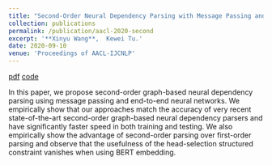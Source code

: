 ```yaml
---
title: "Second-Order Neural Dependency Parsing with Message Passing and End-to-End Training"
collection: publications
permalink: /publication/aacl-2020-second
excerpt: '**Xinyu Wang**,  Kewei Tu.'
date: 2020-09-10
venue: 'Proceedings of AACL-IJCNLP'
---
```


<!-- [pdf](https://arxiv.org/pdf/1906.07880.pdf)
[code](https://github.com/wangxinyu0922/Second_Order_SDP)
[bibtex](https://www.aclweb.org/anthology/P19-1454.bib) -->
[pdf](http://faculty.sist.shanghaitech.edu.cn/faculty/tukw/aacl20.pdf)
[code](https://github.com/wangxinyu0922/Second_Order_Parsing)

In this paper, we propose second-order graph-based neural dependency parsing using message passing and end-to-end neural networks. We empirically show that our approaches match the accuracy of very recent state-of-the-art second-order graph-based neural dependency parsers and have significantly faster speed in both training and testing. We also empirically show the advantage of second-order parsing over first-order parsing and observe that the usefulness of the head-selection structured constraint vanishes when using BERT embedding.